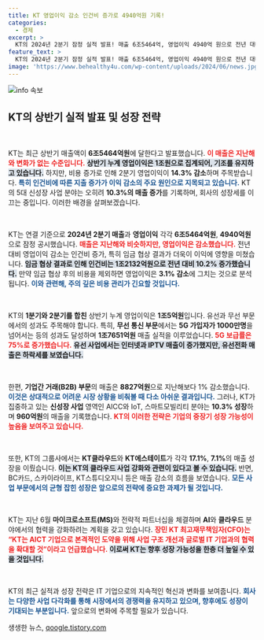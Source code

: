 ```yaml
---
title: KT 영업이익 감소 인건비 증가로 4940억원 기록!
categories:
  - 경제
excerpt: >
  KT의 2024년 2분기 잠정 실적 발표! 매출 6조5464억, 영업이익 4940억 원으로 전년 대비 14.3% 급감. 그러나 AI컨택센터와 스마트모빌리티 등 신성장 산업은 10.3% 성장하며 희망적인 모습. KT의 미래 전략은?
feature_text: >
  KT의 2024년 2분기 잠정 실적 발표! 매출 6조5464억, 영업이익 4940억 원으로 전년 대비 14.3% 급감. 그러나 AI컨택센터와 스마트모빌리티 등 신성장 산업은 10.3% 성장하며 희망적인 모습. KT의 미래 전략은?
image: 'https://www.behealthy4u.com/wp-content/uploads/2024/06/news.jpg'
---
```


<p><img src="https://www.behealthy4u.com/wp-content/uploads/2024/06/news.jpg" alt="info 속보" /></p>

<h2 data-ke-size="size26">KT의 상반기 실적 발표 및 성장 전략</h2>

<p data-ke-size="size16">&nbsp;</p>

<p>KT는 최근 상반기 매출액이 <strong>6조5464억원</strong>에 달한다고 발표했습니다. <b><span style="color: #ee2323;">이 매출은 지난해와 변화가 없는 수준입니다.</span></b> <b><span style="background-color: #21538527;">상반기 누계 영업이익은 1조원으로 집계되어, 기조를 유지하고 있습니다.</span></b> 하지만, 비용 증가로 인해 2분기 영업이익이 <strong>14.3% 감소</strong>하며 주목받습니다. <b><span style="color: #1a5490;">특히 인건비에 따른 지출 증가가 이익 감소의 주요 원인으로 지목되고 있습니다.</span></b> KT의 5대 신성장 사업 분야는 오히려 <strong>10.3%의 매출 증가</strong>를 기록하며, 회사의 성장세를 이끄는 중입니다. 이러한 배경을 살펴보겠습니다.</p>

<p data-ke-size="size16">&nbsp;</p>

<p>KT는 연결 기준으로 <strong>2024년 2분기 매출</strong>과 <strong>영업이익</strong> 각각 <strong>6조5464억원</strong>, <strong>4940억원</strong>으로 잠정 공시했습니다. <b><span style="color: #ee2323;">매출은 지난해와 비슷하지만, 영업이익은 감소했습니다.</span></b> 전년 대비 영업이익 감소는 인건비 증가, 특히 임금 협상 결과가 더욱이 이익에 영향을 미쳤습니다. <b><span style="background-color: #21538527;">임금 협상 결과로 인해 인건비는 1조2132억원으로 전년 대비 10.2% 증가했습니다.</span></b> 만약 임금 협상 후의 비용을 제외하면 영업이익은 <strong>3.1% 감소</strong>에 그치는 것으로 분석됩니다. <b><span style="color: #1a5490;">이와 관련해, 주의 깊은 비용 관리가 긴요할 것입니다.</span></b></p>

<p data-ke-size="size16">&nbsp;</p>

<p>KT의 <strong>1분기와 2분기를 합친</strong> 상반기 누계 영업이익은 <strong>1조5억원</strong>입니다. 유선과 무선 부문에서의 성과도 주목해야 합니다. 특히, <strong>무선 통신 부문</strong>에서는 <strong>5G 가입자가 1000만명</strong>을 넘어서는 등의 성과도 달성하며 <strong>1조7651억원</strong> 매출 실적을 이루었습니다. <b><span style="color: #ee2323;">5G 보급률은 75%로 증가했습니다.</span></b> <b><span style="background-color: #21538527;">유선 사업에서는 인터넷과 IPTV 매출이 증가했지만, 유선전화 매출은 하락세를 보였습니다.</span></b> </p>

<p data-ke-size="size16">&nbsp;</p>

<p>한편, <strong>기업간 거래(B2B) 부문</strong>의 매출은 <strong>8827억원</strong>으로 지난해보다 1% 감소했습니다. <b><span style="color: #1a5490;">이것은 상대적으로 어려운 시장 상황을 비춰볼 때 다소 아쉬운 결과입니다.</span></b> 그러나, KT가 집중하고 있는 <strong>신성장 사업</strong> 영역인 AICC와 IoT, 스마트모빌리티 분야는 <strong>10.3% 성장</strong>하며 <strong>960억원</strong>의 매출을 기록했습니다. <b><span style="color: #ee2323;">KT의 이러한 전략은 기업의 중장기 성장 가능성이 높음을 보여주고 있습니다.</span></b></p>

<p data-ke-size="size16">&nbsp;</p>

<p>또한, KT의 그룹사에서는 <strong>KT클라우드</strong>와 <strong>KT에스테이트</strong>가 각각 <strong>17.1%</strong>, <strong>7.1%</strong>의 매출 성장을 이뤘습니다. <b><span style="background-color: #21538527;">이는 KT의 클라우드 사업 강화와 관련이 있다고 볼 수 있습니다.</span></b> 반면, BC카드, 스카이라이프, KT스튜디오지니 등은 매출 감소의 흐름을 보였습니다. <b><span style="color: #1a5490;">모든 사업 부문에서의 균형 잡힌 성장은 앞으로의 전략에 중요한 과제가 될 것입니다.</span></b></p>

<p data-ke-size="size16">&nbsp;</p>

<p>KT는 지난 6월 <strong>마이크로소프트(MS)</strong>와 전략적 파트너십을 체결하며 <strong>AI</strong>와 <strong>클라우드</strong> 분야에서의 협력을 강화하려는 계획을 갖고 있습니다. <b><span style="color: #ee2323;">장민 KT 최고재무책임자(CFO)는 “KT는 AICT 기업으로 본격적인 도약을 위해 사업 구조 개선과 글로벌 IT 기업과의 협력을 확대할 것”이라고 언급했습니다.</span></b> <b><span style="background-color: #21538527;">이로써 KT는 향후 성장 가능성을 한층 더 높일 수 있을 것입니다.</span></b></p>

<p data-ke-size="size16">&nbsp;</p>

<p>KT의 최근 실적과 성장 전략은 IT 기업으로의 지속적인 혁신과 변화를 보여줍니다. <b><span style="color: #1a5490;">회사는 다양한 사업 다각화를 통해 시장에서의 경쟁력을 유지하고 있으며, 향후에도 성장이 기대되는 부분입니다.</span></b> 앞으로의 변화에 주목할 필요가 있습니다.</p>
생생한 뉴스, <a href="https://qoogle.tistory.com" rel="dofollow">qoogle.tistory.com</a>


